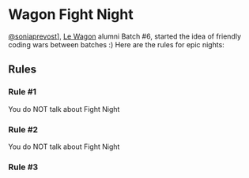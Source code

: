 # Wagon Fight Night

[@soniaprevost](https://github.com/soniaprevost)], [Le Wagon](http://www.lewagon.org/en) alumni Batch #6, started
the idea of friendly coding wars between batches :) Here are the rules
for epic nights:

## Rules

### Rule #1

You do NOT talk about Fight Night

### Rule #2

You do NOT talk about Fight Night

### Rule #3